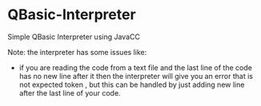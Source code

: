 # QBasic-Interpreter
Simple QBasic Interpreter using JavaCC

Note: the interpreter has some issues like:
- if you are reading the code from a text file and the last line of the code has no new line after it 
  then the interpreter will give you an error that is not expected token <EOF>, 
  but this can be handled by just adding new line after the last line of your code.
